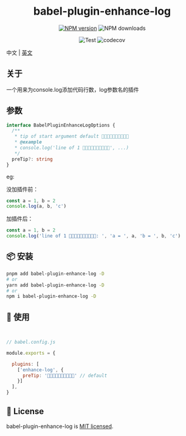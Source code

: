 
<p align="center">
<h1 align="center">babel-plugin-enhance-log</h1>
</p>

<div align="center">

[![NPM version][npm-image]][npm-url] ![NPM downloads][download-image]

![Test][test-badge] ![codecov][codecov-badge]


[npm-image]: https://img.shields.io/npm/v/babel-plugin-enhance-log.svg?style=flat-square
[npm-url]: http://npmjs.org/package/babel-plugin-enhance-log


[download-image]: https://img.shields.io/npm/dm/babel-plugin-enhance-log.svg?style=flat-square



[test-badge]: https://github.com/baozouai/babel-plugin-enhance-log/actions/workflows/ci.yml/badge.svg

[codecov-badge]: https://codecov.io/github/baozouai/plugin-babel-plugin-enhance-log/branch/master/graph/badge.svg


</div>


中文 | [英文](./README.md)

## 关于

一个用来为console.log添加代码行数，log参数名的插件

## 参数

```ts
interface BabelPluginEnhanceLogOptions {
  /**
   * tip of start argument default 🚀🚀🚀🚀🚀🚀🚀🚀🚀🚀
   * @example
   * console.log('line of 1 🚀🚀🚀🚀🚀🚀🚀🚀🚀🚀', ...)
   */
  preTip?: string
}
```

eg:

没加插件前：
```ts
const a = 1, b = 2
console.log(a, b, 'c')
```

加插件后：
```ts
const a = 1, b = 2
console.log('line of 1 🚀🚀🚀🚀🚀🚀🚀🚀🚀🚀: ', 'a = ', a, 'b = ', b, 'c')
```


## 📦  安装

```sh
pnpm add babel-plugin-enhance-log -D
# or
yarn add babel-plugin-enhance-log -D
# or
npm i babel-plugin-enhance-log -D
```

 ## 🔨 使用

```js


// babel.config.js

module.exports = {

  plugins: [
    ['enhance-log', {  
      preTip: '🚀🚀🚀🚀🚀🚀🚀🚀🚀🚀' // default 
    }]
  ],
}
```
## 📄 License

babel-plugin-enhance-log is [MIT licensed](./LICENSE).